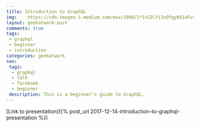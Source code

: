 ```yaml
---
title: Introduction to GraphQL
img:    https://cdn-images-1.medium.com/max/1000/1*IvCDlfi3vQfgyKO1eFv4jA.png
layout: geekatwork-post
comments: true
tags:
 - graphql
 - beginner
 - introduction
categories: geekatwork
seo:
 tags:
  - graphql
  - talk
  - facebook
  - beginner
 description: This is a beginner's guide to GraphQL.
---
```


[Link to presentation]({% post_url 2017-12-14-introduction-to-graphql-presentation %})
